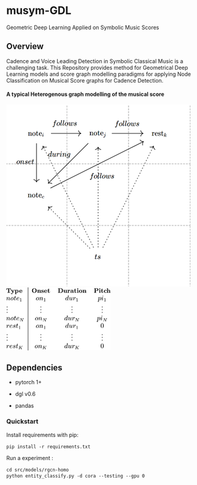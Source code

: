 # musym-GDL
Geometric Deep Learning Applied on Symbolic Music Scores

Overview
--------

Cadence and Voice Leading Detection in Symbolic Classical Music is a challenging task. This Repository provides method for Geometrical Deep Learning models and score graph modelling paradigms for applying Node Classification on Musical Score graphs for Cadence Detection.



#### A typical Heterogenous graph modelling of the musical score

<img src="static/graph_representation.png" alt="score2graph_representation" style="zoom:50%;" />

<img src="static\node_attributes.png" alt="node_attributes" style="zoom:50%;" />



## Dependencies

- pytorch  1+

- dgl v0.6

- pandas

  

### Quickstart

Install requirements with pip: 

```shell
pip install -r requirements.txt
```

Run a experiment :

```shell
cd src/models/rgcn-homo
python entity_classify.py -d cora --testing --gpu 0
```

